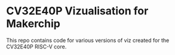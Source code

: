 # CV32E40P Vizualisation for Makerchip

This repo contains code for various versions of viz created for the CV32E40P RISC-V core.
